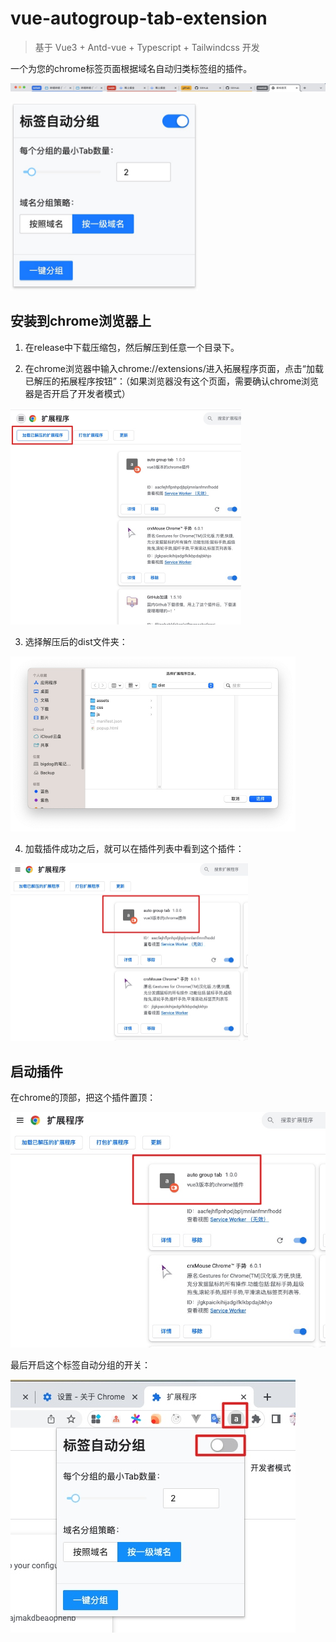 # vue-autogroup-tab-extension

> 基于 Vue3 + Antd-vue + Typescript + Tailwindcss 开发

一个为您的chrome标签页面根据域名自动归类标签组的插件。

![image](https://github.com/johnhom1024/vue-autogroup-tab-extension/blob/main/example/chromebar.jpg)

<img src="https://github.com/johnhom1024/vue-autogroup-tab-extension/blob/main/example/screenshot.jpg" width="300" />

## 安装到chrome浏览器上

1. 在release中下载压缩包，然后解压到任意一个目录下。

2. 在chrome浏览器中输入chrome://extensions/进入拓展程序页面，点击“加载已解压的拓展程序按钮”：（如果浏览器没有这个页面，需要确认chrome浏览器是否开启了开发者模式）

<img src="https://github.com/johnhom1024/vue-autogroup-tab-extension/blob/main/example/load-plugin.jpg" style="zoom: 50%" />

3. 选择解压后的dist文件夹：

<img src="https://github.com/johnhom1024/vue-autogroup-tab-extension/blob/main/example/chose-dir.jpg" style="zoom: 50%" />

4. 加载插件成功之后，就可以在插件列表中看到这个插件：

<img src="https://github.com/johnhom1024/vue-autogroup-tab-extension/blob/main/example/load-success.jpg" style="zoom: 50%" />

## 启动插件 

在chrome的顶部，把这个插件置顶：

<img src="https://github.com/johnhom1024/vue-autogroup-tab-extension/blob/main/example/load-success.jpg" />

最后开启这个标签自动分组的开关：

<img src="https://github.com/johnhom1024/vue-autogroup-tab-extension/blob/main/example/setting.jpg" />

